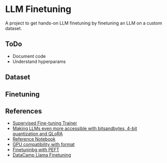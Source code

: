 # LLM Finetuning

A project to get hands-on LLM finetuning by finetuning an LLM on a custom dataset.

## ToDo
- Document code
- Understand hyperparams

## Dataset



## Finetuning



## References

- [Supervised Fine-tuning Trainer](https://huggingface.co/docs/trl/sft_trainer)
- [Making LLMs even more accessible with bitsandbytes, 4-bit quantization and QLoRA](https://huggingface.co/blog/4bit-transformers-bitsandbytes)
- [Reference Notebook](https://colab.research.google.com/drive/1Bd7c5rioBOmtJbDEax83vAHEPru-r06l#scrollTo=ib_We3NLtj2E)
- [GPU compatibility with format](https://www.reddit.com/r/MachineLearning/comments/vndtn8/d_mixed_precision_training_difference_between/?rdt=47864&onetap_auto=true&one_tap=true)
- [Finetuninbg with PEFT](https://huggingface.co/docs/peft/quicktour)
- [DataCamp Llama Finetuning](https://www.datacamp.com/tutorial/fine-tuning-llama-2)
